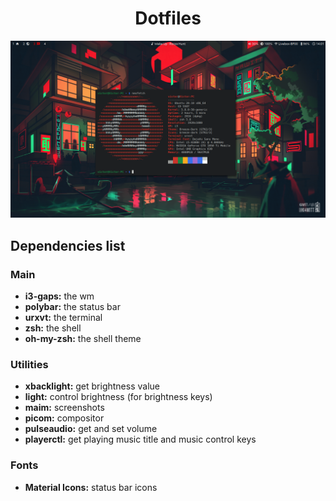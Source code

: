 <h1 align="center">Dotfiles</h1>

<p align="center">
    <img src=".screenshots/1.png">
</p>

## Dependencies list

### Main

- **i3-gaps:** the wm
- **polybar:** the status bar
- **urxvt:** the terminal
- **zsh:** the shell
- **oh-my-zsh:** the shell theme

### Utilities

- **xbacklight:** get brightness value
- **light:** control brightness (for brightness keys)
- **maim:** screenshots
- **picom:** compositor
- **pulseaudio:** get and set volume
- **playerctl:** get playing music title and music control keys

### Fonts

- **Material Icons:** status bar icons
